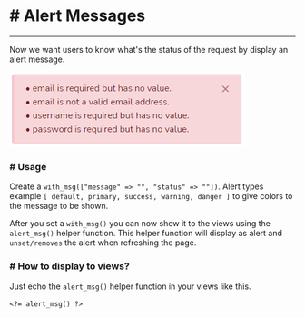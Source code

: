# # Alert Messages
---
Now we want users to know what's the status of the request by display an alert message.

![alt text](public/storage/images/alert.png)

### # Usage
Create a `with_msg(["message" => "", "status" => ""])`. Alert types example `[ default, primary, success, warning, danger ]` to give colors to the message to be shown.

After you set a `with_msg()` you can now show it to the views using the `alert_msg()` helper function. This helper function will display as alert and `unset/removes` the alert when refreshing the page.

### # How to display to views?
Just echo the `alert_msg()` helper function in your views like this.
```
<?= alert_msg() ?>
```